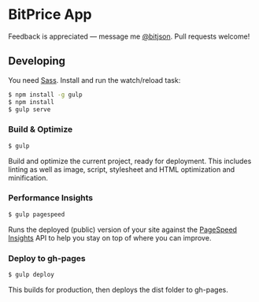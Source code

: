 # BitPrice App

Feedback is appreciated — message me [@bitjson](https://twitter.com/bitjson). Pull requests welcome!

## Developing

You need [Sass](http://sass-lang.com/install). Install and run the watch/reload task:

```sh
$ npm install -g gulp
$ npm install
$ gulp serve
```

### Build & Optimize

```sh
$ gulp
```

Build and optimize the current project, ready for deployment.
This includes linting as well as image, script, stylesheet and HTML optimization and minification.

### Performance Insights

```sh
$ gulp pagespeed
```

Runs the deployed (public) version of your site against the [PageSpeed Insights](https://developers.google.com/speed/pagespeed/insights/) API to help you stay on top of where you can improve.

### Deploy to gh-pages

```sh
$ gulp deploy
```

This builds for production, then deploys the dist folder to gh-pages.
